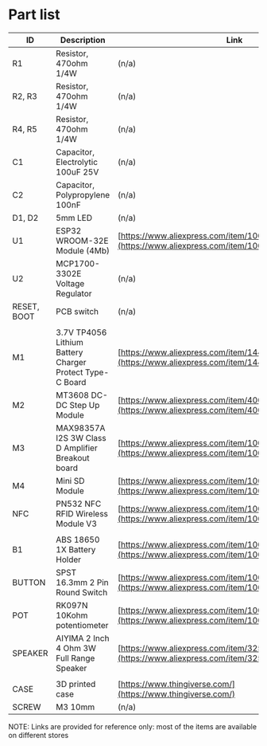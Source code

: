 # Part list

| ID | Description | Link | 
|--|--|--|
| R1 | Resistor, 470ohm 1/4W | (n/a)
| R2, R3 | Resistor, 470ohm 1/4W | (n/a)
| R4, R5 | Resistor, 470ohm 1/4W | (n/a)
| C1 | Capacitor, Electrolytic 100uF 25V | (n/a)
| C2 | Capacitor, Polypropylene 100nF | (n/a)
| D1, D2 | 5mm LED | (n/a)
| U1 | ESP32 WROOM-32E Module (4Mb) | [https://www.aliexpress.com/item/1005002032158386.html](https://www.aliexpress.com/item/1005002032158386.html)
| U2 | MCP1700-3302E Voltage Regulator | (n/a)
| RESET, BOOT | PCB switch | (n/a)
||||
| M1 | 3.7V TP4056 Lithium Battery Charger Protect Type-C Board | [https://www.aliexpress.com/item/1445006612.html](https://www.aliexpress.com/item/1445006612.html)
| M2 | MT3608 DC-DC Step Up Module | [https://www.aliexpress.com/item/4001066566291.html](https://www.aliexpress.com/item/4001066566291.html)
| M3 | MAX98357A I2S 3W Class D Amplifier Breakout board | [https://www.aliexpress.com/item/1005006209483760.html](https://www.aliexpress.com/item/1005006209483760.html)
| M4 | Mini SD Module | [https://www.aliexpress.com/item/1005001861949506.html](https://www.aliexpress.com/item/1005001861949506.html)
| NFC | PN532 NFC RFID Wireless Module V3 | [https://www.aliexpress.com/item/1005001792108376.html](https://www.aliexpress.com/item/1005001792108376.html)
||||
| B1 | ABS 18650 1X Battery Holder | [https://www.aliexpress.com/item/1005001991113047.html](https://www.aliexpress.com/item/1005001991113047.html)
| BUTTON | SPST 16.3mm 2 Pin Round Switch  | [https://www.aliexpress.com/item/1005002032158386.html](https://www.aliexpress.com/item/1005005559022429.html)
| POT | RK097N 10Kohm potentiometer  | [https://www.aliexpress.com/item/1005001417073667.html](https://www.aliexpress.com/item/1005001417073667.html)
| SPEAKER | AIYIMA 2 Inch 4 Ohm 3W Full Range Speaker | [https://www.aliexpress.com/item/32593991938.html](https://www.aliexpress.com/item/32593991938.html)
||||
| CASE | 3D printed case | [https://www.thingiverse.com/](https://www.thingiverse.com/)
| SCREW | M3 10mm | (n/a)

NOTE: Links are provided for reference only: most of the items are available on different stores
